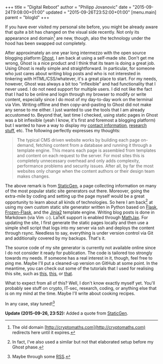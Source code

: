 +++
title = "Digital Reboot"
author = "Philipp Jovanovic"
date = "2015-09-24T9:08:00+01:00"
updated = "2015-09-26T23:52:00+01:00"
[menu.main]
    parent = "blogId"
+++


If you have ever visited my personal site before, you might be already aware
that quite a bit has changed on the visual side recently. Not only its
appearance and domain[^1] are new, though, also the technology under the hood
has been swapped out completely.

After approximately an one year long intermezzo with the open source blogging
platform [Ghost](https://ghost.org/), I am back at using a self-made site. Don't
get me wrong, Ghost is a nice product and I think that its team is doing a great
job. Using Ghost is really simple and straightforward. In particular, for
someone who just cares about writing blog posts and who is not interested in
tinkering with HTML/CSS/whatever, it's a great place to start. For my needs,
however, Ghost was always a bit too "inflexible" and had functionality that I
never used. I do not need support for multiple users. I did not like the fact
that I had to be online and login through my browser to modify or write content,
especially since I do most of my day-to-day work on the terminal via Vim.
Writing offline and then copy-and-pasting to Ghost did not make any sense to me
either. I just wanted to use the tools that I am already accustomed to.  Beyond
that, last time I checked, using static pages in Ghost was a bit inflexible
(yeah I know, it's first and foremost a blogging platform) but I wanted to have
a way to display my [contact information](/meta), [research stuff](/research),
etc. The following perfectly expresses my thoughts:

> The typical CMS driven website works by building each page on-demand, fetching
> content from a database and running it through a template engine. This means
> each page is assembled from templates and content on each request to the server.
> For most sites this is completely unnecessary overhead and only adds complexity,
> performance problems and security issues. After all, by far the most websites
> only change when the content authors or their design team makes changes.

The above remark is from [StaticGen](https://www.staticgen.com), a page
collecting information on many of the most popular static site generators out
there. Moreover, going the extra-mile by coding and setting up the page myself
would be a great opportunity to learn about all kinds of technologies. So here I
am back[^2] at using my own custom static site generator written in Python based
on [Flask](http://flask.pocoo.org/),
[Frozen-Flask](https://pythonhosted.org/Frozen-Flask/), and the
[Jinja2](http://jinja.pocoo.org/) template engine. Writing blog posts is done in
Markdown (via Vim &#9786;). LaTeX support is enabled through
[MathJax](https://www.mathjax.org/). For updating the site, I first generate the
static pages locally and then use a simple shell script that logs into my server
via ssh and deploys the content through rsync. Needless to say, everything is
under version control via Git and additionally covered by my backups. That's it.


The source code of my site generator is currently not available online since I
do not consider it ready for publication. The code is tailored too strongly
towards my needs. If someone has a real interest in it, though, feel free to ping me. Maybe I'll
put a cleaned-up version on GitHub at some point. In the meantime, you can check
out some of the tutorials that I used for realising this site, such as [this](http://royprins.com/flatfreeze-intro-and-quick-start),
[this](https://nicolas.perriault.net/code/2012/dead-easy-yet-powerful-static-website-generator-with-flask/),
or
[that](http://www.jamesharding.ca/posts/simple-static-markdown-blog-in-flask/).


What to expect from all of this? Well, I don't know exactly myself yet. You'll
probably see stuff on crypto, IT-sec, research, coding, or anything else that is
on my mind at the time. Maybe I'll write about cooking recipes.

In any case, stay tuned![^3]


**Update (2015-09-26, 23:52):** Added a quote from [StaticGen](https://www.staticgen.com).


[^1]: The old domain [http://cryptomaths.com](http://cryptomaths.com) redirects here until it expires.
[^2]: In fact, I've also used a similar but not that elaborated setup before my Ghost phase.
[^3]: Maybe through some [RSS](/atom.xml).
